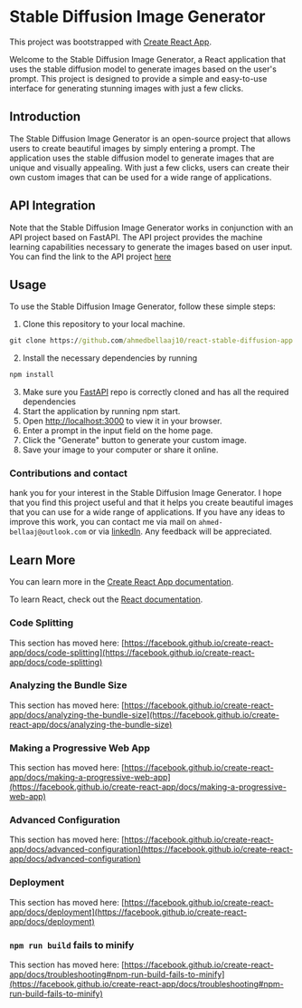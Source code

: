 # Stable Diffusion Image Generator

This project was bootstrapped with [Create React App](https://github.com/facebook/create-react-app).

Welcome to the Stable Diffusion Image Generator, a React application that uses the stable diffusion model to generate images based on the user's prompt. This project is designed to provide a simple and easy-to-use interface for generating stunning images with just a few clicks.

## Introduction
The Stable Diffusion Image Generator is an open-source project that allows users to create beautiful images by simply entering a prompt. The application uses the stable diffusion model to generate images that are unique and visually appealing. With just a few clicks, users can create their own custom images that can be used for a wide range of applications.

## API Integration
Note that the Stable Diffusion Image Generator works in conjunction with an API project based on FastAPI. The API project provides the machine learning capabilities necessary to generate the images based on user input. You can find the link to the API project <a href="https://github.com/ahmedbellaaj10/stable-diffusion-api">here</a>

## Usage
To use the Stable Diffusion Image Generator, follow these simple steps:

1. Clone this repository to your local machine.
```cmd
git clone https://github.com/ahmedbellaaj10/react-stable-diffusion-app.git
```

2. Install the necessary dependencies by running 
```cmd
npm install
```
3. Make sure you <a href="https://github.com/ahmedbellaaj10/stable-diffusion-api">FastAPI</a> repo is correctly cloned and has all the required dependencies
4. Start the application by running npm start.
5. Open [http://localhost:3000](http://localhost:3000) to view it in your browser.
6. Enter a prompt in the input field on the home page.
7. Click the "Generate" button to generate your custom image.
7. Save your image to your computer or share it online.

### Contributions and contact
hank you for your interest in the Stable Diffusion Image Generator. I hope that you find this project useful and that it helps you create beautiful images that you can use for a wide range of applications. If you have any ideas to improve this work, you can contact me via mail on ```ahmed-bellaaj@outlook.com``` or via [linkedIn](https://www.linkedin.com/in/ahmed-bellaaj/).
Any feedback will be appreciated.

## Learn More

You can learn more in the [Create React App documentation](https://facebook.github.io/create-react-app/docs/getting-started).

To learn React, check out the [React documentation](https://reactjs.org/).

### Code Splitting

This section has moved here: [https://facebook.github.io/create-react-app/docs/code-splitting](https://facebook.github.io/create-react-app/docs/code-splitting)

### Analyzing the Bundle Size

This section has moved here: [https://facebook.github.io/create-react-app/docs/analyzing-the-bundle-size](https://facebook.github.io/create-react-app/docs/analyzing-the-bundle-size)

### Making a Progressive Web App

This section has moved here: [https://facebook.github.io/create-react-app/docs/making-a-progressive-web-app](https://facebook.github.io/create-react-app/docs/making-a-progressive-web-app)

### Advanced Configuration

This section has moved here: [https://facebook.github.io/create-react-app/docs/advanced-configuration](https://facebook.github.io/create-react-app/docs/advanced-configuration)

### Deployment

This section has moved here: [https://facebook.github.io/create-react-app/docs/deployment](https://facebook.github.io/create-react-app/docs/deployment)

### `npm run build` fails to minify

This section has moved here: [https://facebook.github.io/create-react-app/docs/troubleshooting#npm-run-build-fails-to-minify](https://facebook.github.io/create-react-app/docs/troubleshooting#npm-run-build-fails-to-minify)
